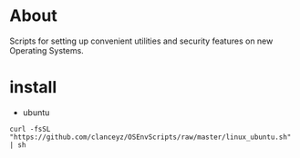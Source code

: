 # About
Scripts for setting up convenient utilities and security features on new Operating Systems.

# install
* ubuntu
```shell script
curl -fsSL "https://github.com/clanceyz/OSEnvScripts/raw/master/linux_ubuntu.sh" | sh
```
